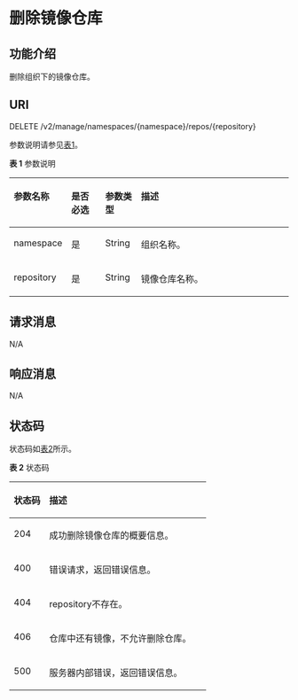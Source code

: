 # 删除镜像仓库<a name="swr_02_0031"></a>

## 功能介绍<a name="section14905762191056"></a>

删除组织下的镜像仓库。

## URI<a name="section10482810165331"></a>

DELETE /v2/manage/namespaces/\{namespace\}/repos/\{repository\}

参数说明请参见[表1](#table184146147323)。

**表 1**  参数说明

<a name="table184146147323"></a>
<table><thead align="left"><tr id="row1415114163212"><th class="cellrowborder" valign="top" width="16.13%" id="mcps1.2.5.1.1"><p id="p9415114193219"><a name="p9415114193219"></a><a name="p9415114193219"></a>参数名称</p>
</th>
<th class="cellrowborder" valign="top" width="12.690000000000001%" id="mcps1.2.5.1.2"><p id="p1450315424313"><a name="p1450315424313"></a><a name="p1450315424313"></a>是否必选</p>
</th>
<th class="cellrowborder" valign="top" width="12.86%" id="mcps1.2.5.1.3"><p id="p15022419437"><a name="p15022419437"></a><a name="p15022419437"></a>参数类型</p>
</th>
<th class="cellrowborder" valign="top" width="58.32000000000001%" id="mcps1.2.5.1.4"><p id="p841591415328"><a name="p841591415328"></a><a name="p841591415328"></a>描述</p>
</th>
</tr>
</thead>
<tbody><tr id="row941641411326"><td class="cellrowborder" valign="top" width="16.13%" headers="mcps1.2.5.1.1 "><p id="p8416314113213"><a name="p8416314113213"></a><a name="p8416314113213"></a>namespace</p>
</td>
<td class="cellrowborder" valign="top" width="12.690000000000001%" headers="mcps1.2.5.1.2 "><p id="p10507114164313"><a name="p10507114164313"></a><a name="p10507114164313"></a><span>是</span></p>
</td>
<td class="cellrowborder" valign="top" width="12.86%" headers="mcps1.2.5.1.3 "><p id="p105058419438"><a name="p105058419438"></a><a name="p105058419438"></a><span>String</span></p>
</td>
<td class="cellrowborder" valign="top" width="58.32000000000001%" headers="mcps1.2.5.1.4 "><p id="p1204822152314"><a name="p1204822152314"></a><a name="p1204822152314"></a>组织名称。</p>
</td>
</tr>
<tr id="row7417171415327"><td class="cellrowborder" valign="top" width="16.13%" headers="mcps1.2.5.1.1 "><p id="p84177144326"><a name="p84177144326"></a><a name="p84177144326"></a>repository</p>
</td>
<td class="cellrowborder" valign="top" width="12.690000000000001%" headers="mcps1.2.5.1.2 "><p id="p142591841114317"><a name="p142591841114317"></a><a name="p142591841114317"></a><span>是</span></p>
</td>
<td class="cellrowborder" valign="top" width="12.86%" headers="mcps1.2.5.1.3 "><p id="p13259041124313"><a name="p13259041124313"></a><a name="p13259041124313"></a><span>String</span></p>
</td>
<td class="cellrowborder" valign="top" width="58.32000000000001%" headers="mcps1.2.5.1.4 "><p id="p181285313257"><a name="p181285313257"></a><a name="p181285313257"></a>镜像仓库名称。</p>
</td>
</tr>
</tbody>
</table>

## 请求消息<a name="section3270966102931"></a>

N/A

## 响应消息<a name="section46271297104114"></a>

N/A

## 状态码<a name="section5365169104253"></a>

状态码如[表2](#table83715129124)所示。

**表 2**  状态码

<a name="table83715129124"></a>
<table><thead align="left"><tr id="row0371712141214"><th class="cellrowborder" valign="top" width="18.01%" id="mcps1.2.3.1.1"><p id="p3371112171215"><a name="p3371112171215"></a><a name="p3371112171215"></a>状态码</p>
</th>
<th class="cellrowborder" valign="top" width="81.99%" id="mcps1.2.3.1.2"><p id="p13781210124"><a name="p13781210124"></a><a name="p13781210124"></a>描述</p>
</th>
</tr>
</thead>
<tbody><tr id="row103819129123"><td class="cellrowborder" valign="top" width="18.01%" headers="mcps1.2.3.1.1 "><p id="p1238912101213"><a name="p1238912101213"></a><a name="p1238912101213"></a>204</p>
</td>
<td class="cellrowborder" valign="top" width="81.99%" headers="mcps1.2.3.1.2 "><p id="p73871261219"><a name="p73871261219"></a><a name="p73871261219"></a>成功删除镜像仓库的概要信息。</p>
</td>
</tr>
<tr id="row1338151211120"><td class="cellrowborder" valign="top" width="18.01%" headers="mcps1.2.3.1.1 "><p id="p23851210121"><a name="p23851210121"></a><a name="p23851210121"></a>400</p>
</td>
<td class="cellrowborder" valign="top" width="81.99%" headers="mcps1.2.3.1.2 "><p id="p1238161271215"><a name="p1238161271215"></a><a name="p1238161271215"></a>错误请求，返回错误信息。</p>
</td>
</tr>
<tr id="row738171215127"><td class="cellrowborder" valign="top" width="18.01%" headers="mcps1.2.3.1.1 "><p id="p43881201211"><a name="p43881201211"></a><a name="p43881201211"></a>404</p>
</td>
<td class="cellrowborder" valign="top" width="81.99%" headers="mcps1.2.3.1.2 "><p id="p4381212121219"><a name="p4381212121219"></a><a name="p4381212121219"></a>repository不存在。</p>
</td>
</tr>
<tr id="row1162431422920"><td class="cellrowborder" valign="top" width="18.01%" headers="mcps1.2.3.1.1 "><p id="p14625141492918"><a name="p14625141492918"></a><a name="p14625141492918"></a>406</p>
</td>
<td class="cellrowborder" valign="top" width="81.99%" headers="mcps1.2.3.1.2 "><p id="p145322112919"><a name="p145322112919"></a><a name="p145322112919"></a>仓库中还有镜像，不允许删除仓库。</p>
</td>
</tr>
<tr id="row13381712111212"><td class="cellrowborder" valign="top" width="18.01%" headers="mcps1.2.3.1.1 "><p id="p33819120123"><a name="p33819120123"></a><a name="p33819120123"></a>500</p>
</td>
<td class="cellrowborder" valign="top" width="81.99%" headers="mcps1.2.3.1.2 "><p id="p638101219128"><a name="p638101219128"></a><a name="p638101219128"></a>服务器内部错误，返回错误信息。</p>
</td>
</tr>
</tbody>
</table>

